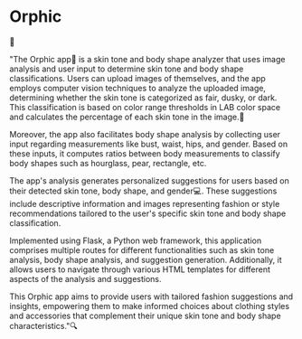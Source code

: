 # Orphic
📍

"The Orphic app🤖 is a skin tone and body shape analyzer that uses image analysis and user input to determine skin tone and body shape classifications. Users can upload images of themselves, and the app employs computer vision techniques to analyze the uploaded image, determining whether the skin tone is categorized as fair, dusky, or dark. This classification is based on color range thresholds in LAB color space and calculates the percentage of each skin tone in the image.📸

Moreover, the app also facilitates body shape analysis by collecting user input regarding measurements like bust, waist, hips, and gender. Based on these inputs, it computes ratios between body measurements to classify body shapes such as hourglass, pear, rectangle, etc.

The app's analysis generates personalized suggestions for users based on their detected skin tone, body shape, and gender💻. These suggestions include descriptive information and images representing fashion or style recommendations tailored to the user's specific skin tone and body shape classification.

Implemented using Flask, a Python web framework, this application comprises multiple routes for different functionalities such as skin tone analysis, body shape analysis, and suggestion generation. Additionally, it allows users to navigate through various HTML templates for different aspects of the analysis and suggestions.

This Orphic app aims to provide users with tailored fashion suggestions and insights, empowering them to make informed choices about clothing styles and accessories that complement their unique skin tone and body shape characteristics."🔍
